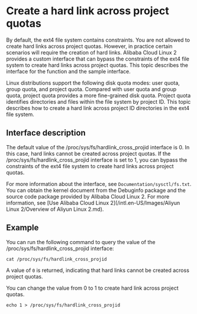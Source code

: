 # Create a hard link across project quotas

By default, the ext4 file system contains constraints. You are not allowed to create hard links across project quotas. However, in practice certain scenarios will require the creation of hard links. Alibaba Cloud Linux 2 provides a custom interface that can bypass the constraints of the ext4 file system to create hard links across project quotas. This topic describes the interface for the function and the sample interface.

Linux distributions support the following disk quota modes: user quota, group quota, and project quota. Compared with user quota and group quota, project quota provides a more fine-grained disk quota. Project quota identifies directories and files within the file system by project ID. This topic describes how to create a hard link across project ID directories in the ext4 file system.

## Interface description

The default value of the /proc/sys/fs/hardlink\_cross\_projid interface is 0. In this case, hard links cannot be created across project quotas. If the /proc/sys/fs/hardlink\_cross\_projid interface is set to 1, you can bypass the constraints of the ext4 file system to create hard links across project quotas.

For more information about the interface, see `Documentation/sysctl/fs.txt`. You can obtain the kernel document from the Debuginfo package and the source code package provided by Alibaba Cloud Linux 2. For more information, see [Use Alibaba Cloud Linux 2](/intl.en-US/Images/Aliyun Linux 2/Overview of Aliyun Linux 2.md).

## Example

You can run the following command to query the value of the /proc/sys/fs/hardlink\_cross\_projid interface:

```
cat /proc/sys/fs/hardlink_cross_projid
```

A value of `0` is returned, indicating that hard links cannot be created across project quotas.

You can change the value from 0 to 1 to create hard link across project quotas.

```
echo 1 > /proc/sys/fs/hardlink_cross_projid
```

